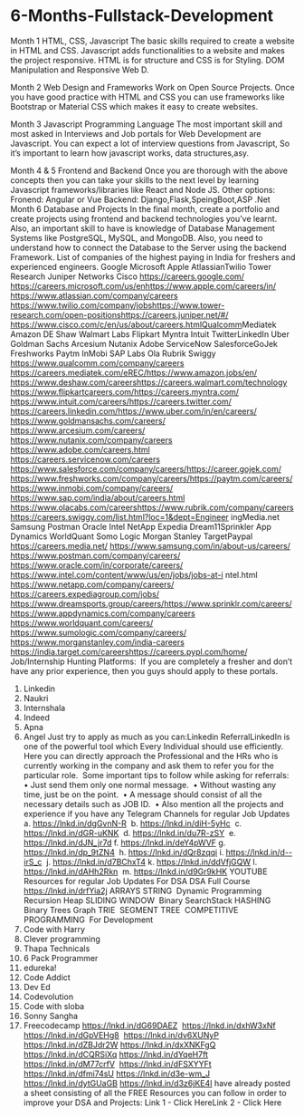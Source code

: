 # 6-Months-Fullstack-Development


Month 1
HTML, CSS, Javascript
The basic skills required to create
a website in HTML and CSS.
Javascript adds functionalities to
a website and makes the project
responsive.
HTML is for structure and CSS is
for Styling. DOM Manipulation and
Responsive Web D.



Month 2
Web Design and Frameworks
Work on Open Source Projects.
Once you have good practice with
HTML and CSS you can use
frameworks like Bootstrap or
Material CSS which makes it easy
to create websites.


Month 3
Javascript Programming Language
The most important skill and most
asked in Interviews and Job
portals for Web Development are
Javascript. You can expect a lot of
interview questions from
Javascript, So it’s important to
learn how javascript works, data
structures,asy.



Month 4 & 5
Frontend and Backend
Once you are thorough with the
above concepts then you can take
your skills to the next level by
learning Javascript
frameworks/libraries like React
and Node JS.
Other options: Fronend: Angular or
Vue Backend:
Django,Flask,SpeingBoot,ASP .Net
Month 6
Database and Projects
In the final month, create a
portfolio and create projects using
frontend and backend
technologies you’ve learnt. Also,
an important skill to have is
knowledge of Database
Management Systems like
PostgreSQL, MySQL, and
MongoDB.
Also, you need to understand how
to connect the Database to the
Server using the backend
Framework.
List of companies of the highest paying in India for freshers and
experienced engineers.​
Google​
Microsoft​
Apple​
Atlassian​
Twilio​
Tower Research​
Juniper Networks​
Cisco​
https://careers.google.com/​
https://careers.microsoft.com/us/en​
https://www.apple.com/careers/in/​
https://www.atlassian.com/company/careers​
https://www.twilio.com/company/jobs​
https://www.tower-research.com/open-positions​
https://careers.juniper.net/#/​
https://www.cisco.com/c/en/us/about/careers.html​Qualcomm​
Mediatek​
Amazon​
DE Shaw​
Walmart Labs​
Flipkart​
Myntra​
Intuit​
Twitter​
LinkedIn​
Uber​
Goldman Sachs​
Arcesium​
Nutanix​
Adobe​
ServiceNow​
Salesforce​
GoJek​
Freshworks​
Paytm​
InMobi
SAP Labs​
Ola​
Rubrik​
Swiggy​
https://www.qualcomm.com/company/careers​
https://careers.mediatek.com/eREC/​
https://www.amazon.jobs/en/​
https://www.deshaw.com/careers​
https://careers.walmart.com/technology​
https://www.flipkartcareers.com/​
https://careers.myntra.com/​
https://www.intuit.com/careers/​
https://careers.twitter.com/​
https://careers.linkedin.com/​
https://www.uber.com/in/en/careers/​
https://www.goldmansachs.com/careers/​
https://www.arcesium.com/careers/​
https://www.nutanix.com/company/careers​
https://www.adobe.com/careers.html​
https://careers.servicenow.com/careers​
https://www.salesforce.com/company/careers/​
https://career.gojek.com/​
https://www.freshworks.com/company/careers/​
https://paytm.com/careers/​
https://www.inmobi.com/company/careers/​
https://www.sap.com/india/about/careers.html​
https://www.olacabs.com/careers​
https://www.rubrik.com/company/careers​
https://careers.swiggy.com/list.html?loc=1&dept=Engineer
ing​Media.net​
Samsung​
Postman​
Oracle​
Intel​
NetApp​
Expedia​
Dream11​
Sprinkler​
App Dynamics​
WorldQuant​
Somo Logic​
Morgan Stanley​
Target​
Paypal​
https://careers.media.net/​
https://www.samsung.com/in/about-us/careers/​
https://www.postman.com/company/careers/​
https://www.oracle.com/in/corporate/careers/​
https://www.intel.com/content/www/us/en/jobs/jobs-at-i
ntel.html​
https://www.netapp.com/company/careers/​
https://careers.expediagroup.com/jobs/​
https://www.dreamsports.group/careers/​
https://www.sprinklr.com/careers/​
https://www.appdynamics.com/company/careers​
https://www.worldquant.com/careers/​
https://www.sumologic.com/company/careers/​
https://www.morganstanley.com/india-careers​
https://india.target.com/careers​
https://careers.pypl.com/home/​
Job/Internship Hunting Platforms: ​
If you are completely a fresher and don’t have any prior experience, then you guys should
apply to these portals.​
1. Linkedin ​
2. Naukri ​
3. Internshala​
4. Indeed​
5. Apna​
6. Angel​
Just try to apply as much as you can:​Linkedin Referral​
LinkedIn is one of the powerful tool which Every Individual should use efficiently. Here you can
directly approach the Professional and the HRs who is currently working in the company and
ask them to refer you for the particular role. ​
Some important tips to follow while asking for referrals:​
• Just send them only one normal message. ​
• Without wasting any time, just be on the point. ​
• A message should consist of all the necessary details such as JOB ID. ​
• Also mention all the projects and experience if you have any​
Telegram Channels for regular Job Updates​
a. https://lnkd.in/dgGvnN-R ​
b. https://lnkd.in/diH-5yHc ​
c. https://lnkd.in/dGR-uKNK ​
d. https://lnkd.in/du7R-zSY ​
e. https://lnkd.in/dJN_jr7d​
f. https://lnkd.in/deY4pWVF​
g. https://lnkd.in/dp_9tZN4 ​
h. https://lnkd.in/dQr8zqqi​
i. https://lnkd.in/d--irS_c ​
j. https://lnkd.in/d7BChxT4
k. https://lnkd.in/ddVfjGQW​
l. https://lnkd.in/dAHh2Rkn ​
m. https://lnkd.in/d9Gr9kHK​
YOUTUBE Resources for regular Job Updates​
For DSA​
DSA Full Course​
https://lnkd.in/drfYia2j ​ARRAYS ​
STRING ​
Dynamic Programming​
Recursion​
Heap​
SLIDING WINDOW ​
Binary Search​
Stack​
HASHING ​
Binary Trees​
Graph​
TRIE ​
SEGMENT TREE ​
COMPETITIVE PROGRAMMING ​
For Development​
1. Code with Harry​
2. Clever programming​
3. Thapa Technicals​
4. 6 Pack Programmer ​
5. edureka!​
6. Code Addict​
7. Dev Ed
8. Codevolution​
9. Code with sloba​
10. Sonny Sangha ​
11. Freecodecamp​
https://lnkd.in/dG69DAEZ ​
https://lnkd.in/dxhW3xNf​
https://lnkd.in/dGpVEHg8 ​
https://lnkd.in/dv6XUNyP​
https://lnkd.in/dZBJdr2W​
https://lnkd.in/dxXNKFgQ ​
https://lnkd.in/dCQRSiXq​
https://lnkd.in/dYqeH7ft ​
https://lnkd.in/dM77crfV ​
https://lnkd.in/dFSXYYFt ​
https://lnkd.in/dfmi74sU​
https://lnkd.in/d3e-wm_J​
https://lnkd.in/dytGUaGB​
https://lnkd.in/d3z6jKE4​I have already posted a sheet consisting of all the FREE Resources you can follow in order
to improve your DSA and Projects:​
Link 1 - Click Here​
Link 2 - Click Here​
